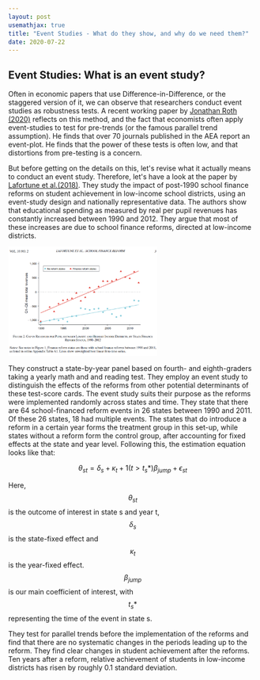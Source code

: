 ```yaml
---
layout: post
usemathjax: true 
title: "Event Studies - What do they show, and why do we need them?"
date: 2020-07-22
---
```


## Event Studies: What is an event study? 

Often in economic papers that use Difference-in-Difference, or the staggered version of it, we can observe that researchers conduct event studies as robustness tests. A recent working paper by [Jonathan Roth (2020)](https://scholar.harvard.edu/files/jroth/files/roth_pretrends_testing.pdf) reflects on this method, and the fact that economists often apply event-studies to test for pre-trends (or the famous parallel trend assumption). He finds that over 70 journals published in the AEA report an event-plot. He finds that the power of these tests is often low, and that distortions from pre-testing is a concern. 

But before getting on the details on this, let's revise what it actually means to conduct an event study. Therefore, let's have a look at the paper by [Lafortune et al.(2018)](https://pubs.aeaweb.org/doi/pdfplus/10.1257/app.20160567). They study the impact of post-1990 school finance reforms on student achievement in low-income school districts, using an event-study design and nationally representative data. The authors show that educational spending as measured by real per pupil revenues has constantly increased between 1990 and 2012. They argue that most of these increases are due to school finance reforms, directed at low-income districts. 

<img src="/images/Lafortune_2017_SFR.PNG" alt="Lafortune SFR" style="max-width:60%;"/>

They construct a state-by-year panel based on fourth- and eighth-graders taking a yearly math and and reading test. They employ an event study to distinguish the effects of the reforms from other potential determinants of these test-score cards. The event study suits their purpose as the reforms were implemented randomly across states and time. They state that there are 64 school-financed reform events in 26 states between 1990 and 2011. Of these 26 states, 18 had multiple events. The states that do introduce a reform in a certain year forms the treatment group in this set-up, while states without a reform form the control group, after accounting for fixed effects at the state and year level. Following this, the estimation equation looks like that: 

$$ \theta_{st} = \delta_s + \kappa_t + 1(t>t_s*) \beta_{jump} + \epsilon_{st} $$

Here, $$ \theta_{st}$$ is the outcome of interest in state s and year t, $$\delta_s$$ is the state-fixed effect and $$\kappa_t$$ is the year-fixed effect. $$\beta_{jump}$$ is our main coefficient of interest, with $$t_s*$$ representing the time of the event in state s.  

They test for parallel trends before the implementation of the reforms and find that there are no systematic changes in the periods leading up to the reform. They find clear changes in student achievement after the reforms. Ten years after a reform, relative achievement of students in  low-income districts has risen by roughly 0.1 standard deviation. 




